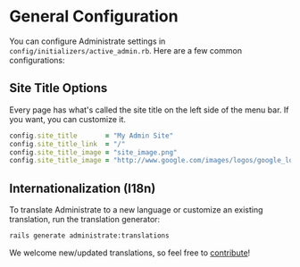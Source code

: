 # General Configuration

You can configure Administrate settings in `config/initializers/active_admin.rb`.
Here are a few common configurations:

## Site Title Options

Every page has what's called the site title on the left side of the menu bar.
If you want, you can customize it.

```ruby
config.site_title       = "My Admin Site"
config.site_title_link  = "/"
config.site_title_image = "site_image.png"
config.site_title_image = "http://www.google.com/images/logos/google_logo_41.png"
```

## Internationalization (I18n)

To translate Administrate to a new language
or customize an existing translation,
run the translation generator:

```bash
rails generate administrate:translations
```

We welcome new/updated translations,
so feel free to [contribute]!

[contribute]: https://github.com/thoughtbot/administrate/blob/master/CONTRIBUTING.md

